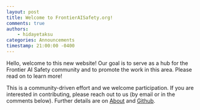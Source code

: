 ```yaml
---
layout: post
title: Welcome to FrontierAISafety.org!
comments: true
authors: 
    - hidayetaksu
categories: Announcements
timestamp: 21:00:00 -0400
---
```


Hello, welcome to this new website! Our goal is to serve as a hub for the Frontier AI Safety community and to promote the work in this area. Please read on to learn more!
 

This is a community-driven effort and we welcome participation. 
If you are interested in contributing, please reach out to us (by email or in the comments below). 
Further details are on [About](https://FrontierAISafety.org/about/) and [Github](https://github.com/FrontierAISafety/FrontierAISafety).
 